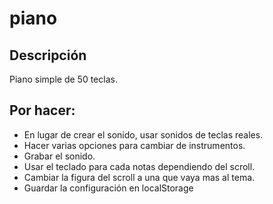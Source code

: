 # piano 

## Descripción

Piano simple de 50 teclas.

## Por hacer:

- En lugar de crear el sonido, usar sonidos de teclas reales.
- Hacer varias opciones para cambiar de instrumentos.
- Grabar el sonido.
- Usar el teclado para cada notas dependiendo del scroll.
- Cambiar la figura del scroll a una que vaya mas al tema.
- Guardar la configuración en localStorage